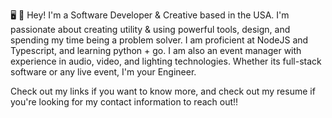 🖥️ 👋 Hey! I'm a Software Developer & Creative based in the USA. I'm passionate about creating utility & using powerful tools, design, and spending my time being a problem solver. I am proficient at NodeJS and Typescript, and learning python + go. I am also an event manager with experience in audio, video, and lighting technologies. Whether its full-stack software or any live event, I'm your Engineer.

Check out my links if you want to know more, and check out my resume if you're looking for my contact information to reach out!!

